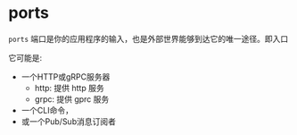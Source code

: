# ports

`ports` 端口是你的应用程序的输入，也是外部世界能够到达它的唯一途径。即入口

它可能是:
- 一个HTTP或gRPC服务器 
  - http: 提供 http 服务
  - grpc: 提供 gprc 服务
- 一个CLI命令，
- 或一个Pub/Sub消息订阅者


